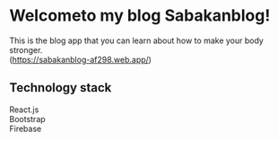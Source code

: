 # Welcometo my blog Sabakanblog!

This is the blog app that you can learn about how to make your body stronger.\
(https://sabakanblog-af298.web.app/)

## Technology stack

React.js\
Bootstrap\
Firebase
